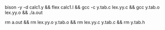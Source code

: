 bison -y -d calc1.y && flex calc1.l && gcc -c y.tab.c lex.yy.c && gcc y.tab.o lex.yy.o && ./a.out

rm a.out && rm lex.yy.o y.tab.o && rm lex.yy.c y.tab.c && rm y.tab.h
